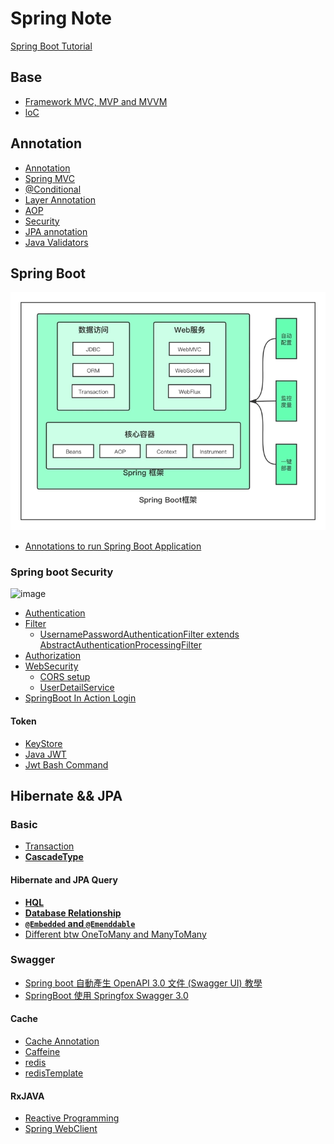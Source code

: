 # Spring Note

[Spring Boot Tutorial](https://morosedog.gitlab.io/categories/Spring-Boot/)
## Base
- [Framework MVC, MVP and MVVM](framework.md)
- [loC](SpringBase/IoC.md)  
## Annotation

- [Annotation](annotation/Annotations.md)
- [Spring MVC](annotation/mvcAnnotation.md)
- [@Conditional](annotation/condition.md) 
- [Layer Annotation](annotation/layerAnnotation.md) 
- [AOP](annotation/AOP.md)
- [Security](annotation/Springsecurity.md)
- [JPA annotation](annotation/jap.md)
- [Java Validators](annotation/javaValidator.md) 
## Spring Boot

![圖 1](images/32e22d4e31fc22fb6749ff5775fd64727a39c834f25ed100fb35a13c2e362a31.png)  
- [Annotations to run Spring Boot Application](annotation/SpringBootApplication.md)
### Spring boot Security

![image](https://user-images.githubusercontent.com/68631186/172059135-570bfaa7-cc5b-4e95-ba24-eb8955e6545b.png)

- [Authentication](SpringBoot/Authentication.md)
- [Filter](SpringBoot/Filter.md)   
  - [ UsernamePasswordAuthenticationFilter extends AbstractAuthenticationProcessingFilter](SpringBoot/AuthenticationFilter.md)
- [Authorization](SpringBoot/Authorization.md)
- [WebSecurity](SpringBoot/WebSecurity.md)
  - [CORS setup](SpringBoot/CORS.md)   
  - [UserDetailService](UserdetailsService.md)
- [SpringBoot In Action Login](JWTAuth.md) 
#### Token
- [KeyStore](SpringBoot/Keystore.md)
- [Java JWT](SpringBoot/JWT.md)
- [Jwt Bash Command](SpringBoot/KeystoreInCommand.sh)
## Hibernate && JPA
### Basic
- [Transaction](SpringWithDatabase/Transactional.md)   
- **[CascadeType](SpringWithDatabase/CascadeType.md)**   
#### Hibernate and JPA Query
- **[HQL](SpringWithDatabase/HQL.md)**
- **[Database Relationship](SpringWithDatabase/TableRelationship.md)**  
- **[`@Embedded` and `@Emenddable`](SpringWithDatabase/AnnotationEmbeddedAndEmbeddable.md)**    
- [Different btw OneToMany and ManyToMany ](SpringWithDatabase/ManyToMany&OneToMany.md)   

### Swagger

- [Spring boot 自動產生 OpenAPI 3.0 文件 (Swagger UI) 教學](https://www.ruyut.com/2022/05/spring-boot-openapi-3-swagger-ui.html)
- [SpringBoot 使用 Springfox Swagger 3.0 ](http://www.mydlq.club/article/108/)

#### Cache 
- [Cache Annotation](SpringWithDatabase/Cache.md)
- [Caffeine](SpringWithDatabase/Caffeine.md)
- [redis](SpringWithDatabase/Redis.md)  
- [redisTemplate](SpringWithDatabase/RedisMethod.md) 

#### RxJAVA
- [Reactive Programming](reactive/RxJava.md)
- [Spring WebClient](reactive/webclient.md)
